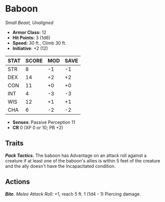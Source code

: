 # Baboon

*Small Beast, Unaligned*

- **Armor Class:** 12
- **Hit Points:** 3 (1d6)
- **Speed:** 30 ft., Climb 30 ft.
- **Initiative**: +2 (12)

|STAT|SCORE|MOD|SAVE|
| --- | --- | --- | ---- |
| STR | 8 | -1 | -1 |
| DEX | 14 | +2 | +2 |
| CON | 11 | +0 | +0 |
| INT | 4 | -3 | -3 |
| WIS | 12 | +1 | +1 |
| CHA | 6 | -2 | -2 |

- **Senses**: Passive Perception 11
- **CR** 0 (XP 0 or 10; PB +2)

## Traits

***Pack Tactics.*** The baboon has Advantage on an attack roll against a creature if at least one of the baboon's allies is within 5 feet of the creature and the ally doesn't have the Incapacitated condition.


## Actions

***Bite.*** *Melee Attack Roll:* +1, reach 5 ft. 1 (1d4 - 1) Piercing damage.

